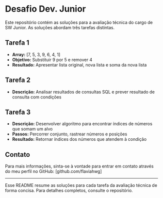 # Desafio Dev. Junior

Este repositório contém as soluções para a avaliação técnica do cargo de SW Junior. As soluções abordam três tarefas distintas.

## Tarefa 1

- **Array:** [7, 5, 3, 9, 6, 4, 1]
- **Objetivo:** Substituir 9 por 5 e remover 4
- **Resultado:** Apresentar lista original, nova lista e soma da nova lista

## Tarefa 2

- **Descrição:** Analisar resultados de consultas SQL e prever resultado de consulta com condições

## Tarefa 3

- **Descrição:** Desenvolver algoritmo para encontrar índices de números que somam um alvo
- **Passos:** Percorrer conjunto, rastrear números e posições
- **Resultado:** Retornar índices dos números que atendem à condição

## Contato

Para mais informações, sinta-se à vontade para entrar em contato através do meu perfil no GitHub: [github.com/flaviahwg]

---

Esse README resume as soluções para cada tarefa da avaliação técnica de forma concisa. Para detalhes completos, consulte o repositório.
